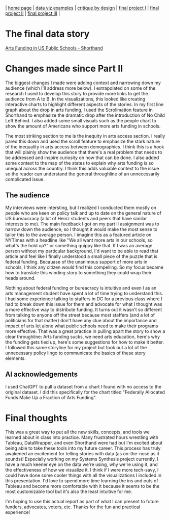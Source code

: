 | [home page](https://cmustudent.github.io/tswd-portfolio-templates/) | [data viz examples](dataviz-examples) | [critique by design](critique-by-design) | [final project I](final-project-part-one) | [final project II](final-project-part-two) | [final project III](final-project-part-three) |

# The final data story

[Arts Funding in US Public Schools - Shorthand](https://carnegiemellon.shorthandstories.com/artsfunding/index.html)

# Changes made since Part II 

The biggest changes I made were adding context and narrowing down my audience (which I'll address more below). I extrapolated on some of the research I used to develop this story to provide more links to get the audience from A to B. In the visualizations, this looked like creating interactive charts to highlight different aspects of the stories. In my first line graph about the drop in arts funding, I used the Scrollmation feature in Shorthand to emphasize the dramatic drop after the introduction of No Child Left Behind. I also added some small visuals such as the people chart to show the amount of Americans who support more arts funding in schools. 

The most striking section to me is the inequity in arts access section. I really pared this down and used the scroll feature to emphasize the stark nature of the inequality in arts access between demographics. I think this is a hook that will plainly show the audience that there's a real problem that needs to be addressed and inspire curiosity on how that can be done. I also added some context to the map of the states to explain why arts funding is so unequal across the country. I think this adds valuable context to the issue so the reader can understand the general throughline of an unnecessarily complicated issue.

## The audience
 My interviews were intersting, but I realized I conducted them mostly on people who are keen on policy talk and up to date on the general nature of US bureaucracy (a lot of Heinz students and peers that have similar interests to me). The main feedback I got on my part II assignment was to narrow down the audience, so I thought it would make the most sense to tailor this to the average person. I imagine this as a featured article on NYTimes with a headline like "We all want more arts in our schools, so what's the hold up?" or something quippy like that. If I was an average person without my particular background, I'd want to be able to read that article and feel like I finally understood a small piece of the puzzle that is federal funding. Becauase of the unanimous support of more arts in schools, I think any citizen would find this compelling. So my focus became how to translate this winding story to something they could wrap their heads around.

Nothing about federal funding or bureacracy is intuitive and even I as an arts management student have spent a lot of time trying to understand this. I had some experience talking to staffers in DC for a previous class where I had to break down this issue for them and advocate for what I thought was a more effective way to distribute funding. It turns out it wasn't so different from talking to anyone off the street because most staffers (and a lot of politicians for that matter) don't have any clue about the importance and impact of arts let alone what public schools need to make their programs more effective. That was a great practice in pulling apart the story to show a clear throughline: Arts funding sucks, we need arts education, here's why the funding gets tied up, here's some suggestions for how to make it better. I followed this same storyline for my project but took out a lot of the unnecessary policy lingo to communicate the basics of these story elements. 


## AI acknowledgements

I used ChatGPT to pull a dataset from a chart I found with no access to the original dataset. I did this specifically for the chart titled "Federally Allocated Funds Make Up a Fraction of Arts Funding". 

# Final thoughts

This was a great way to put all the new skills, concepts, and tools we learned about in class into practice. Many frustrated hours wrestling with Tableau, DataWrapper, and even Shorthand were had but I'm excited about being able to take these tools into my future career. This process has truly awakened an excitement for telling stories with data (as on-the-nose as it sounds)! Especially working on my Systems Synthesis project currently, I have a much keener eye on the data we're using, why we're using it, and the effectiveness of how we visualize it. I think if I were more tech-savy, I could have done some cooler things with all the visualizations I included in this presentation. I'd love to spend more time learning the ins and outs of Tableau and become more comfortable with it because it seems to be the most customizable tool but it's also the least intuitive for me. 

I'm hoping to use this actual report as part of what I can present to future funders, advocates, voters, etc. Thanks for the fun and practical experience!



